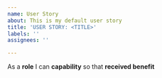 ```yaml
---
name: User Story
about: This is my default user story
title: 'USER STORY: <TITLE>'
labels: ''
assignees: ''

---
```


As a **role** I can **capability** so that **received benefit**

